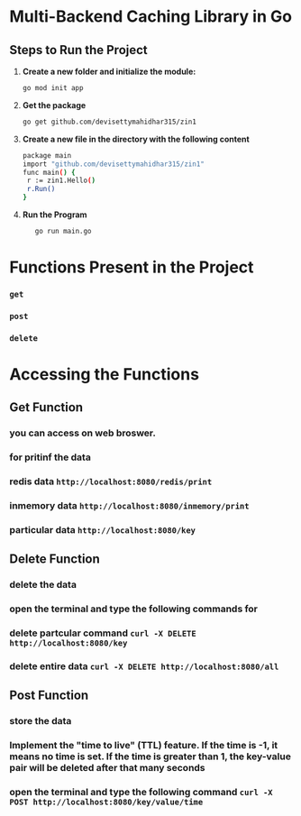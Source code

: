 # Multi-Backend Caching Library in Go

## Steps to Run the Project

1. **Create a new folder and initialize the module:**
   ```bash
   go mod init app

2. **Get the package**
   ```bash
   go get github.com/devisettymahidhar315/zin1
3. **Create a new file in the directory with the following content**
   ```bash
   package main
   import "github.com/devisettymahidhar315/zin1"
   func main() {
    r := zin1.Hello()
    r.Run()
   }
4. **Run the Program**
   ```bash
      go run main.go

# Functions Present in the Project
### `get`  
### `post`
### `delete`

# Accessing the Functions
## Get Function
### you can access on web broswer.
### for pritinf the data 
### redis data ```http://localhost:8080/redis/print```
### inmemory data ```http://localhost:8080/inmemory/print```
### particular data ```http://localhost:8080/key```

## Delete Function
### delete the data
### open the terminal and type the following commands for
### delete partcular command ```curl -X DELETE http://localhost:8080/key```
### delete entire data ```curl -X DELETE http://localhost:8080/all```

## Post Function
### store the data
### Implement the "time to live" (TTL) feature. If the time is -1, it means no time is set. If the time is greater than 1, the key-value pair will be deleted after that many seconds
### open the terminal and type the following command ```curl -X POST http://localhost:8080/key/value/time```
